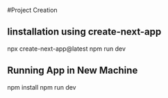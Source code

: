 #Project Creation
## Iinstallation using create-next-app
npx create-next-app@latest
npm run dev

## Running App in New Machine
npm install
npm run dev


